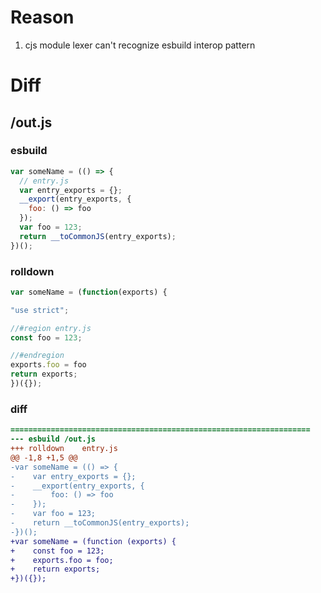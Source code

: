 # Reason
1. cjs module lexer can't recognize esbuild interop pattern
# Diff
## /out.js
### esbuild
```js
var someName = (() => {
  // entry.js
  var entry_exports = {};
  __export(entry_exports, {
    foo: () => foo
  });
  var foo = 123;
  return __toCommonJS(entry_exports);
})();
```
### rolldown
```js
var someName = (function(exports) {

"use strict";

//#region entry.js
const foo = 123;

//#endregion
exports.foo = foo
return exports;
})({});
```
### diff
```diff
===================================================================
--- esbuild	/out.js
+++ rolldown	entry.js
@@ -1,8 +1,5 @@
-var someName = (() => {
-    var entry_exports = {};
-    __export(entry_exports, {
-        foo: () => foo
-    });
-    var foo = 123;
-    return __toCommonJS(entry_exports);
-})();
+var someName = (function (exports) {
+    const foo = 123;
+    exports.foo = foo;
+    return exports;
+})({});

```